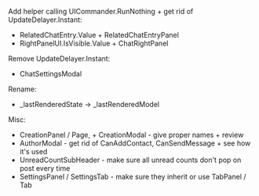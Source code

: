 Add helper calling UICommander.RunNothing + get rid of UpdateDelayer.Instant:
- RelatedChatEntry.Value + RelatedChatEntryPanel
- RightPanelUI.IsVisible.Value + ChatRightPanel

Remove UpdateDelayer.Instant:
- ChatSettingsModal

Rename:
- _lastRenderedState -> _lastRenderedModel

Misc:
- CreationPanel / Page, + CreationModal - give proper names + review
- AuthorModal - get rid of CanAddContact, CanSendMessage + see how it's used
- UnreadCountSubHeader - make sure all unread counts don't pop on post every time
- SettingsPanel / SettingsTab - make sure they inherit or use TabPanel / Tab

